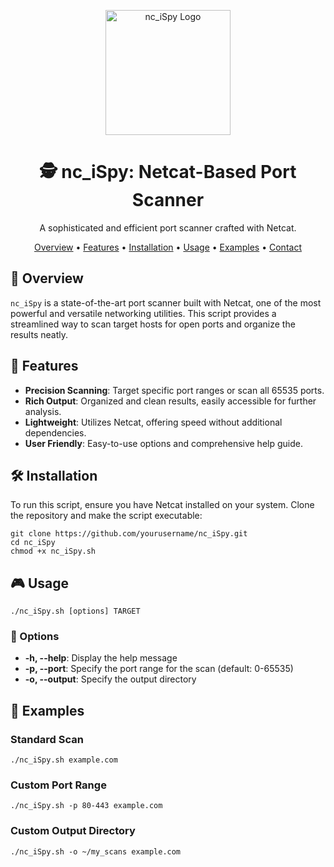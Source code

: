 <p align="center">
  <img src="https://path/to/your/logo.png" alt="nc_iSpy Logo" width="200">
</p>

<h1 align="center">🕵️ nc_iSpy: Netcat-Based Port Scanner</h1>

<p align="center">
  A sophisticated and efficient port scanner crafted with Netcat.
</p>

<p align="center">
  <a href="#overview">Overview</a> •
  <a href="#features">Features</a> •
  <a href="#installation">Installation</a> •
  <a href="#usage">Usage</a> •
  <a href="#examples">Examples</a> •
  <a href="#contact">Contact</a>
</p>

## 🌟 Overview
`nc_iSpy` is a state-of-the-art port scanner built with Netcat, one of the most powerful and versatile networking utilities. This script provides a streamlined way to scan target hosts for open ports and organize the results neatly.

## 💎 Features
- **Precision Scanning**: Target specific port ranges or scan all 65535 ports.
- **Rich Output**: Organized and clean results, easily accessible for further analysis.
- **Lightweight**: Utilizes Netcat, offering speed without additional dependencies.
- **User Friendly**: Easy-to-use options and comprehensive help guide.

## 🛠 Installation
To run this script, ensure you have Netcat installed on your system. Clone the repository and make the script executable:

```
git clone https://github.com/yourusername/nc_iSpy.git
cd nc_iSpy
chmod +x nc_iSpy.sh
```

## 🎮 Usage
```
./nc_iSpy.sh [options] TARGET
```

### 🧩 Options
- **-h, --help**: Display the help message
- **-p, --port**: Specify the port range for the scan (default: 0-65535)
- **-o, --output**: Specify the output directory

## 📖 Examples
### Standard Scan
```
./nc_iSpy.sh example.com
```

### Custom Port Range
```
./nc_iSpy.sh -p 80-443 example.com
```

### Custom Output Directory
```
./nc_iSpy.sh -o ~/my_scans example.com
```
